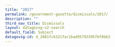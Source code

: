 ```yaml
---
title: "2017"
permalink: /government-gazette/dismissals/2017/
description: ""
third_nav_title: Dismissals
layout: datagovsg-v2-search
default_field: Subject
datagovsg-id: d_2881fcb321fac1bad95793395fbf0b63
---
```

